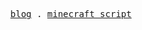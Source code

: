 <p align="center">
  <samp>
    <a href="https://wengx-unx.github.io/#/" target="_blank">blog</a> .
    <a href="http://wengx.cn/" target="_blank">minecraft script</a>
  </samp>
</p>
